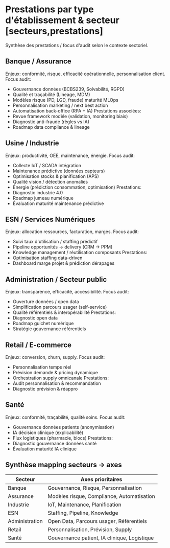 # Prestations par type d'établissement & secteur [secteurs,prestations]
Synthèse des prestations / focus d'audit selon le contexte sectoriel.

## Banque / Assurance
Enjeux: conformité, risque, efficacité opérationnelle, personnalisation client.
Focus audit:
- Gouvernance données (BCBS239, Solvabilité, RGPD)
- Qualité et traçabilité (Lineage, MDM)
- Modèles risque (PD, LGD, fraude) maturité MLOps
- Personnalisation marketing / next best action
- Automatisation back-office (RPA + IA)
Prestations associées:
- Revue framework modèle (validation, monitoring biais)
- Diagnostic anti-fraude (règles vs IA)
- Roadmap data compliance & lineage

## Usine / Industrie
Enjeux: productivité, OEE, maintenance, énergie.
Focus audit:
- Collecte IoT / SCADA intégration
- Maintenance prédictive (données capteurs)
- Optimisation stocks & planification (APS)
- Qualité vision / détection anomalies
- Énergie (prédiction consommation, optimisation)
Prestations:
- Diagnostic industrie 4.0
- Roadmap jumeau numérique
- Évaluation maturité maintenance prédictive

## ESN / Services Numériques
Enjeux: allocation ressources, facturation, marges.
Focus audit:
- Suivi taux d'utilisation / staffing prédictif
- Pipeline opportunités → delivery (CRM → PPM)
- Knowledge management / réutilisation composants
Prestations:
- Optimisation staffing data-driven
- Dashboard marge projet & prédiction dérapages

## Administration / Secteur public
Enjeux: transparence, efficacité, accessibilité.
Focus audit:
- Ouverture données / open data
- Simplification parcours usager (self-service)
- Qualité référentiels & interopérabilité
Prestations:
- Diagnostic open data
- Roadmap guichet numérique
- Stratégie gouvernance référentiels

## Retail / E-commerce
Enjeux: conversion, churn, supply.
Focus audit:
- Personnalisation temps réel
- Prévision demande & pricing dynamique
- Orchestration supply omnicanale
Prestations:
- Audit personnalisation & recommandation
- Diagnostic prévision & réappro

## Santé
Enjeux: conformité, traçabilité, qualité soins.
Focus audit:
- Gouvernance données patients (anonymisation)
- IA décision clinique (explicabilité)
- Flux logistiques (pharmacie, blocs)
Prestations:
- Diagnostic gouvernance données santé
- Évaluation maturité IA clinique

## Synthèse mapping secteurs → axes
| Secteur | Axes prioritaires |
|---------|-------------------|
| Banque | Gouvernance, Risque, Personnalisation |
| Assurance | Modèles risque, Compliance, Automatisation |
| Industrie | IoT, Maintenance, Planification |
| ESN | Staffing, Pipeline, Knowledge |
| Administration | Open Data, Parcours usager, Référentiels |
| Retail | Personnalisation, Prévision, Supply |
| Santé | Gouvernance patient, IA clinique, Logistique |
